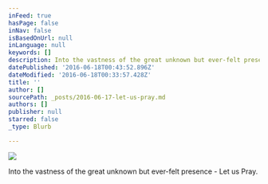```yaml
---
inFeed: true
hasPage: false
inNav: false
isBasedOnUrl: null
inLanguage: null
keywords: []
description: Into the vastness of the great unknown but ever-felt presence - Let us Pray.
datePublished: '2016-06-18T00:43:52.896Z'
dateModified: '2016-06-18T00:33:57.428Z'
title: ''
author: []
sourcePath: _posts/2016-06-17-let-us-pray.md
authors: []
publisher: null
starred: false
_type: Blurb

---
```

![](https://the-grid-user-content.s3-us-west-2.amazonaws.com/903bc7d5-364c-4188-b5cd-311d76eff785.gif)

Into the vastness of the great unknown but ever-felt presence - Let us Pray.